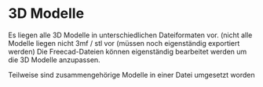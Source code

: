 # 3D Modelle

Es liegen alle 3D Modelle in unterschiedlichen Dateiformaten vor. (nicht alle Modelle liegen nicht 3mf / stl vor (müssen noch eigenständig exportiert werden)
Die Freecad-Dateien können eigenständig bearbeitet werden um die 3D Modelle anzupassen.

Teilweise sind zusammengehörige Modelle in einer Datei umgesetzt worden

